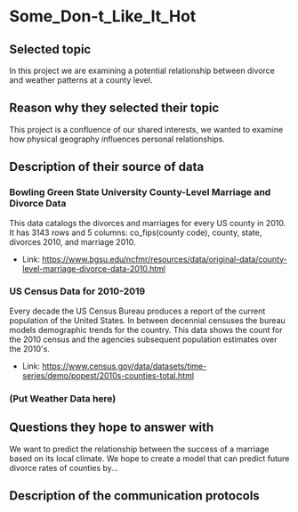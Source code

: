 # Some_Don-t_Like_It_Hot

## Selected topic 
 In this project we are examining a potential relationship between divorce and weather patterns at a county level.
 
## Reason why they selected their topic 
 This project is a confluence of our shared interests, we wanted to examine how physical geography influences personal relationships.
 
## Description of their source of data 
### Bowling Green State University County-Level Marriage and Divorce Data
 This data catalogs the divorces and marriages for every US county in 2010. 
 It has 3143 rows and 5 columns: co_fips(county code), county, state, divorces 2010, and marriage 2010.   
- Link: https://www.bgsu.edu/ncfmr/resources/data/original-data/county-level-marriage-divorce-data-2010.html

### US Census Data for 2010-2019
 Every decade the US Census Bureau produces a report of the current population of the United States.
 In between decennial censuses the bureau models demographic trends for the country.
 This data shows the count for the 2010 census and the agencies subsequent population estimates over the 2010's.  
- Link: https://www.census.gov/data/datasets/time-series/demo/popest/2010s-counties-total.html

### (Put Weather Data here)

## Questions they hope to answer with
 We want to predict the relationship between the success of a marriage based on its local climate.
 We hope to create a model that can predict future divorce rates of counties by...
 
##  Description of the communication protocols 
 
